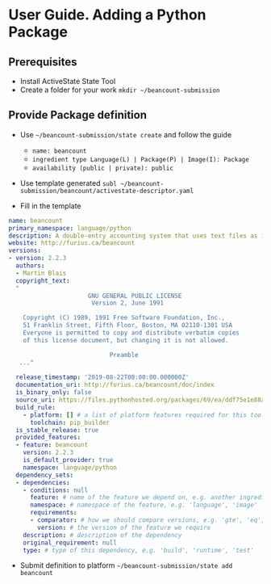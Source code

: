 # User Guide. Adding a Python Package

## Prerequisites
* Install ActiveState State Tool
* Create a folder for your work `mkdir ~/beancount-submission`

## Provide Package definition
* Use `~/beancount-submission/state create` and follow the guide
	* `name: beancount` 
	* `ingredient type Language(L) | Package(P) | Image(I): Package`
	* `availability (public | private): public`
* Use template generated `subl ~/beancount-submission/beancount/activestate-descriptor.yaml`

* Fill in the template
```yaml
name: beancount
primary_namespace: language/python
description: A double-entry accounting system that uses text files as input.
website: http://furius.ca/beancount
versions:
- version: 2.2.3
  authors:
  - Martin Blais
  copyright_text:
  "
                      GNU GENERAL PUBLIC LICENSE
                       Version 2, June 1991

    Copyright (C) 1989, 1991 Free Software Foundation, Inc.,
    51 Franklin Street, Fifth Floor, Boston, MA 02110-1301 USA
    Everyone is permitted to copy and distribute verbatim copies
    of this license document, but changing it is not allowed.

                            Preamble
   ..."
                            
  release_timestamp: '2019-08-22T00:00:00.000000Z'
  documentation_uri: http://furius.ca/beancount/doc/index
  is_binary_only: false
  source_uri: https://files.pythonhosted.org/packages/69/ea/ddf75e1e88aaba807bea3ac101b0e226ddc60832ecfe83ad05cc3a8fff4a/beancount-2.2.3.tar.gz
  build_rule:
    - platform: [] # a list of platform features required for this toolchain
      toolchain: pip_builder
  is_stable_release: true
  provided_features:
  - feature: beancount
    version: 2.2.3
    is_default_provider: true
    namespace: language/python
  dependency_sets:
  - dependencies:
    - conditions: null
      feature: # name of the feature we depend on, e.g. another ingredient, build tool etc.
      namespace: # namespace of the feature, e.g. 'language', 'image'
      requirements:
      - comparator: # how we should compare versions, e.g. 'gte', 'eq', 'lte'
        version: # the version of the feature we require
    description: # description of the dependency
    original_requirement: null
    type: # type of this dependency, e.g. 'build', 'runtime', 'test'

```
* Submit definition to platform `~/beancount-submission/state add beancount`